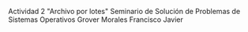 Actividad 2
"Archivo por lotes"
Seminario de Solución de Problemas de Sistemas Operativos
Grover Morales Francisco Javier
